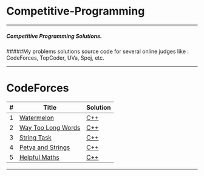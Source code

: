 # Competitive-Programming
***
##### Competitive Programming Solutions.

#####My problems solutions source code for several online judges like : CodeForces, TopCoder, UVa, Spoj, etc.

***

CodeForces
========
| # | Title | Solution | 
|---| ----- | -------- |
|1|[Watermelon](http://codeforces.com/problemset/problem/4/A)| [C++](./P1A/CF4-D2-A.cpp)
|2|[Way Too Long Words](http://codeforces.com/problemset/problem/71/A)| [C++](./P1A/CF71-D2-A.cpp)
|3|[String Task](http://codeforces.com/problemset/problem/118/A)| [C++](./P1A/CF118-D2-A.cpp)
|4|[Petya and Strings](http://codeforces.com/problemset/problem/112/A)| [C++](./P1A/CF112-D2-A.cpp)
|5|[Helpful Maths](http://codeforces.com/problemset/problem/339/A)| [C++](./P1A/CF339-D2-A.cpp)
***